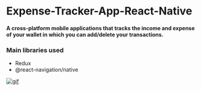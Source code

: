 # Expense-Tracker-App-React-Native

#### A cross-platform mobile applications that tracks the income and expense of your wallet in which you can add/delete your transactions.

### Main libraries used
* Redux
* @react-navigation/native


<a href="https://imgflip.com/gif/4satym"><img src="https://i.imgflip.com/4satym.gif" title="gif"/></a>
